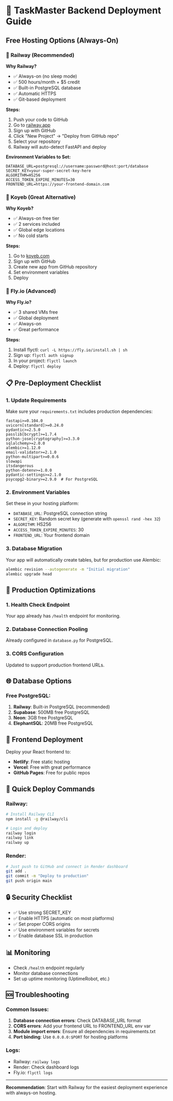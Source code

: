 # 🚀 TaskMaster Backend Deployment Guide

## Free Hosting Options (Always-On)

### 🥇 **Railway (Recommended)**
**Why Railway?**
- ✅ Always-on (no sleep mode)
- ✅ 500 hours/month + $5 credit
- ✅ Built-in PostgreSQL database
- ✅ Automatic HTTPS
- ✅ Git-based deployment

**Steps:**
1. Push your code to GitHub
2. Go to [railway.app](https://railway.app)
3. Sign up with GitHub
4. Click "New Project" → "Deploy from GitHub repo"
5. Select your repository
6. Railway will auto-detect FastAPI and deploy

**Environment Variables to Set:**
```
DATABASE_URL=postgresql://username:password@host:port/database
SECRET_KEY=your-super-secret-key-here
ALGORITHM=HS256
ACCESS_TOKEN_EXPIRE_MINUTES=30
FRONTEND_URL=https://your-frontend-domain.com
```

### 🥈 **Koyeb (Great Alternative)**
**Why Koyeb?**
- ✅ Always-on free tier
- ✅ 2 services included
- ✅ Global edge locations
- ✅ No cold starts

**Steps:**
1. Go to [koyeb.com](https://www.koyeb.com)
2. Sign up with GitHub
3. Create new app from GitHub repository
4. Set environment variables
5. Deploy

### 🥉 **Fly.io (Advanced)**
**Why Fly.io?**
- ✅ 3 shared VMs free
- ✅ Global deployment
- ✅ Always-on
- ✅ Great performance

**Steps:**
1. Install flyctl: `curl -L https://fly.io/install.sh | sh`
2. Sign up: `flyctl auth signup`
3. In your project: `flyctl launch`
4. Deploy: `flyctl deploy`

## 📋 Pre-Deployment Checklist

### 1. Update Requirements
Make sure your `requirements.txt` includes production dependencies:
```
fastapi>=0.104.0
uvicorn[standard]>=0.24.0
pydantic>=2.5.0
passlib[bcrypt]>=1.7.4
python-jose[cryptography]>=3.3.0
sqlalchemy>=2.0.0
alembic>=1.12.0
email-validator>=2.1.0
python-multipart>=0.0.6
slowapi
itsdangerous
python-dotenv>=1.0.0
pydantic-settings>=2.1.0
psycopg2-binary>=2.9.0  # For PostgreSQL
```

### 2. Environment Variables
Set these in your hosting platform:
- `DATABASE_URL`: PostgreSQL connection string
- `SECRET_KEY`: Random secret key (generate with `openssl rand -hex 32`)
- `ALGORITHM`: HS256
- `ACCESS_TOKEN_EXPIRE_MINUTES`: 30
- `FRONTEND_URL`: Your frontend domain

### 3. Database Migration
Your app will automatically create tables, but for production use Alembic:
```bash
alembic revision --autogenerate -m "Initial migration"
alembic upgrade head
```

## 🔧 Production Optimizations

### 1. Health Check Endpoint
Your app already has `/health` endpoint for monitoring.

### 2. Database Connection Pooling
Already configured in `database.py` for PostgreSQL.

### 3. CORS Configuration
Updated to support production frontend URLs.

## 🌐 Database Options

### Free PostgreSQL:
1. **Railway**: Built-in PostgreSQL (recommended)
2. **Supabase**: 500MB free PostgreSQL
3. **Neon**: 3GB free PostgreSQL
4. **ElephantSQL**: 20MB free PostgreSQL

## 📱 Frontend Deployment
Deploy your React frontend to:
- **Netlify**: Free static hosting
- **Vercel**: Free with great performance
- **GitHub Pages**: Free for public repos

## 🚀 Quick Deploy Commands

### Railway:
```bash
# Install Railway CLI
npm install -g @railway/cli

# Login and deploy
railway login
railway link
railway up
```

### Render:
```bash
# Just push to GitHub and connect in Render dashboard
git add .
git commit -m "Deploy to production"
git push origin main
```

## 🔒 Security Checklist
- ✅ Use strong SECRET_KEY
- ✅ Enable HTTPS (automatic on most platforms)
- ✅ Set proper CORS origins
- ✅ Use environment variables for secrets
- ✅ Enable database SSL in production

## 📊 Monitoring
- Check `/health` endpoint regularly
- Monitor database connections
- Set up uptime monitoring (UptimeRobot, etc.)

## 🆘 Troubleshooting

### Common Issues:
1. **Database connection errors**: Check DATABASE_URL format
2. **CORS errors**: Add your frontend URL to FRONTEND_URL env var
3. **Module import errors**: Ensure all dependencies in requirements.txt
4. **Port binding**: Use `0.0.0.0:$PORT` for hosting platforms

### Logs:
- Railway: `railway logs`
- Render: Check dashboard logs
- Fly.io: `flyctl logs`

---

**Recommendation**: Start with Railway for the easiest deployment experience with always-on hosting.
